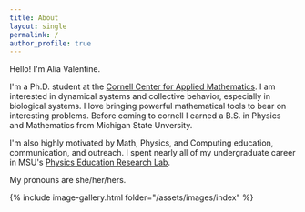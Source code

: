 ```yaml
---
title: About
layout: single
permalink: /
author_profile: true
---
```


Hello! I'm Alia Valentine.

I'm a Ph.D. student at the [Cornell Center for Applied Mathematics](https://www.cam.cornell.edu/cam). I am interested in dynamical systems and collective behavior, especially in biological systems. I love bringing powerful mathematical tools to bear on interesting problems. Before coming to cornell I earned a B.S. in Physics and Mathematics from Michigan State Unversity. 

I'm also highly motivated by Math, Physics, and Computing education, communication, and outreach. I spent nearly all of my undergraduate career in MSU's [Physics Education Research Lab](https://perl.natsci.msu.edu/).

My pronouns are she/her/hers.

{% include image-gallery.html folder="/assets/images/index" %}